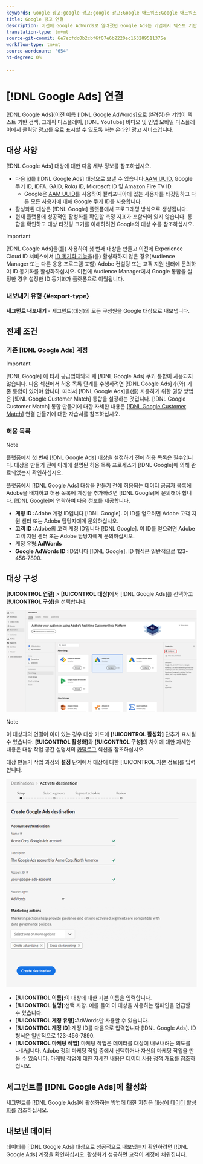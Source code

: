 ```yaml
---
keywords: Google 광고;google 광고;google 광고;Google 애드워즈;Google 애드워즈;Google Adwords
title: Google 광고 연결
description: 이전에 Google AdWords로 알려졌던 Google Ads는 기업에서 텍스트 기반 검색, 그래픽 디스플레이, YouTube 비디오 및 인앱 모바일 디스플레이에 걸쳐 클릭당 광고를 지불하는 온라인 광고 서비스입니다.
translation-type: tm+mt
source-git-commit: 6e7ecfdc0b2cbf6f07e6b2220ec163289511375e
workflow-type: tm+mt
source-wordcount: '654'
ht-degree: 0%

---
```



# [!DNL Google Ads] 연결

[!DNL Google Ads](이전 이름 [!DNL Google AdWords]으로 알려짐)은 기업이 텍스트 기반 검색, 그래픽 디스플레이,  [!DNL YouTube] 비디오 및 인앱 모바일 디스플레이에서 클릭당 광고를 유료 표시할 수 있도록 하는 온라인 광고 서비스입니다.

## 대상 사양

[!DNL Google Ads] 대상에 대한 다음 세부 정보를 참조하십시오.

* 다음 [id](../../../identity-service/namespaces.md)를 [!DNL Google Ads] 대상으로 보낼 수 있습니다.[AAM UUID](https://experienceleague.adobe.com/docs/audience-manager/user-guide/reference/ids-in-aam.html?lang=en), Google 쿠키 ID, IDFA, GAID, Roku ID, Microsoft ID 및 Amazon Fire TV ID.
   * Google은 [AAM UUID](https://experienceleague.adobe.com/docs/audience-manager/user-guide/reference/ids-in-aam.html?lang=en)를 사용하여 캘리포니아에 있는 사용자를 타깃팅하고 다른 모든 사용자에 대해 Google 쿠키 ID를 사용합니다.
* 활성화된 대상은 [!DNL Google] 플랫폼에서 프로그래밍 방식으로 생성됩니다.
* 현재 플랫폼에 성공적인 활성화를 확인할 측정 지표가 포함되어 있지 않습니다. 통합을 확인하고 대상 타깃팅 크기를 이해하려면 Google의 대상 수를 참조하십시오.

>[!IMPORTANT]
>
>[!DNL Google Ads]을(를) 사용하여 첫 번째 대상을 만들고 이전에 Experience Cloud ID 서비스에서 [ID 동기화 기능](https://experienceleague.adobe.com/docs/id-service/using/id-service-api/methods/idsync.html)을(를) 활성화하지 않은 경우(Audience Manager 또는 다른 응용 프로그램 포함) Adobe 컨설팅 또는 고객 지원 센터에 문의하여 ID 동기화를 활성화하십시오. 이전에 Audience Manager에서 Google 통합을 설정한 경우 설정한 ID 동기화가 플랫폼으로 이월됩니다.

### 내보내기 유형 {#export-type}

**세그먼트 내보내기**  - 세그먼트(대상)의 모든 구성원을 Google 대상으로 내보냅니다.

## 전제 조건

### 기존 [!DNL Google Ads] 계정

>[!IMPORTANT]
>
> [!DNL Google] 에 타사 공급업체와의 새  [!DNL Google Ads] 쿠키 통합이 사용되지 않습니다. 다음 섹션에서 허용 목록 단계를 수행하려면 [!DNL Google Ads]과(와) 기존 통합이 있어야 합니다. 따라서 [!DNL Google Ads]을(를) 사용하기 위한 권장 방법은 [!DNL Google Customer Match] 통합을 설정하는 것입니다. [!DNL Google Customer Match] 통합 만들기에 대한 자세한 내용은 [[!DNL Google Customer Match]](./google-customer-match.md) 연결 만들기에 대한 자습서를 참조하십시오.

### 허용 목록

>[!NOTE]
>
>플랫폼에서 첫 번째 [!DNL Google Ads] 대상을 설정하기 전에 허용 목록은 필수입니다. 대상을 만들기 전에 아래에 설명된 허용 목록 프로세스가 [!DNL Google]에 의해 완료되었는지 확인하십시오.

플랫폼에서 [!DNL Google Ads] 대상을 만들기 전에 허용되는 데이터 공급자 목록에 Adobe을 배치하고 허용 목록에 계정을 추가하려면 [!DNL Google]에 문의해야 합니다. [!DNL Google]에 연락하여 다음 정보를 제공합니다.

* **계정 ID** :Adobe 계정 ID입니다 [!DNL Google]. 이 ID를 얻으려면 Adobe 고객 지원 센터 또는 Adobe 담당자에게 문의하십시오.
* **고객 ID** :Adobe의 고객 계정 ID입니다 [!DNL Google]. 이 ID를 얻으려면 Adobe 고객 지원 센터 또는 Adobe 담당자에게 문의하십시오.
* 계정 유형:**AdWords**
* **Google AdWords ID** :ID입니다 [!DNL Google]. ID 형식은 일반적으로 123-456-7890.

## 대상 구성

**[!UICONTROL 연결]** > **[!UICONTROL 대상]**&#x200B;에서 [!DNL Google Ads]를 선택하고 **[!UICONTROL 구성]**&#x200B;을 선택합니다.

![Google 광고 대상 연결](../../assets/catalog/advertising/google-ads-destination/catalog.png)

>[!NOTE]
>
>이 대상과의 연결이 이미 있는 경우 대상 카드에 **[!UICONTROL 활성화]** 단추가 표시될 수 있습니다. **[!UICONTROL 활성화]**&#x200B;와 **[!UICONTROL 구성]**&#x200B;의 차이에 대한 자세한 내용은 대상 작업 공간 설명서의 [카탈로그](../../ui/destinations-workspace.md#catalog) 섹션을 참조하십시오.

대상 만들기 작업 과정의 **설정** 단계에서 대상에 대한 [!UICONTROL 기본 정보]를 입력합니다.

![기본 정보 Google 광고](../../assets/catalog/advertising/google-ads-destination/setup.png)

* **[!UICONTROL 이름]**:이 대상에 대한 기본 이름을 입력합니다.
* **[!UICONTROL 설명]**:선택 사항. 예를 들어 이 대상을 사용하는 캠페인을 언급할 수 있습니다.
* **[!UICONTROL 계정 유형]**:AdWords만 사용할 수 있습니다.
* **[!UICONTROL 계정 ID]**:계정 ID를 다음으로 입력합니다 [!DNL Google Ads]. ID 형식은 일반적으로 123-456-7890.
* **[!UICONTROL 마케팅 작업]**:마케팅 작업은 데이터를 대상에 내보내려는 의도를 나타냅니다. Adobe 정의 마케팅 작업 중에서 선택하거나 자신의 마케팅 작업을 만들 수 있습니다. 마케팅 작업에 대한 자세한 내용은 [데이터 사용 정책 개요](../../../data-governance/policies/overview.md)를 참조하십시오.

## 세그먼트를 [!DNL Google Ads]에 활성화

세그먼트를 [!DNL Google Ads]에 활성화하는 방법에 대한 지침은 [대상에 데이터 활성화](../../ui/activate-destinations.md)를 참조하십시오.

## 내보낸 데이터

데이터를 [!DNL Google Ads] 대상으로 성공적으로 내보냈는지 확인하려면 [!DNL Google Ads] 계정을 확인하십시오. 활성화가 성공하면 고객이 계정에 채워집니다.